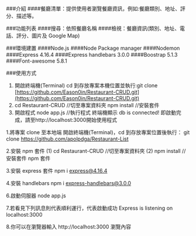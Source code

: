 ###介紹
####餐廳清單：提供使用者瀏覽餐廳資訊，例如:餐廳類別、地址、評分、描述等。

###功能列表
####搜尋：依照餐廳名稱
####檢視：餐廳資訊(類別、地址、電話、評分、圖片及 Google Map)

###環境建置
####Node.js
####Node Package manager
####Nodemon
####Express 4.16.4
####Express handlebars 3.0.0
####Boostrap 5.1.3
####Font-awesome 5.8.1

###使用方式

1. 開啟終端機(Terminal)
cd 到存放專案本機位置並執行:git clone [https://github.com/Eason0in/Restaurant-CRUD.git](https://github.com/Eason0in/Restaurant-CRUD.git)
2. cd Restaurant-CRUD //切至專案資料夾
npm install //安裝套件
3. 開啟程式
node app.js //執行程式
終端機顯示 db is connected! 即啟動完成，請至http://localhost:3000開始使用程式


1.將專案 clone 至本地端
開啟終端機(Terminal)，cd 到存放專案位置後執行：
git clone https://github.com/apolpdga/Restaurant-List

2.安裝 npm 套件
(1) cd Restaurant-CRUD //切至專案資料夾
(2) npm install //安裝套件 npm 套件

3.安裝 express 套件
npm i express@4.16.4

4.安裝 handlebars
npm i express-handlebars@3.0.0

6.啟動伺服器
node app.js

7.若看見下列訊息則代表順利運行，代表啟動成功
Express is listening on localhost:3000

8.你可以在瀏覽器輸入 http://localhost:3000 瀏覽內容